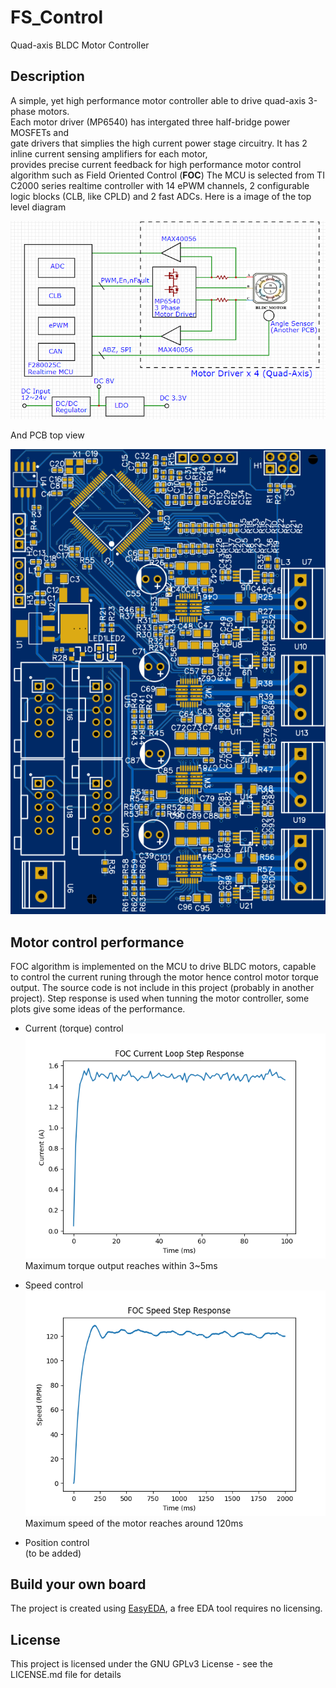 # FS_Control
Quad-axis BLDC Motor Controller
## Description
A simple, yet high performance motor controller able to drive quad-axis 3-phase motors.  
Each motor driver (MP6540) has intergated three half-bridge power MOSFETs and  
gate drivers that simplies the high current power stage circuitry.
It has 2 inline current sensing amplifiers for each motor,  
provides precise current feedback for high performance motor control algorithm such as Field Oriented Control (**FOC**)
The MCU is selected from TI C2000 series realtime controller with 14 ePWM channels, 2 configurable logic blocks (CLB, like CPLD) and 2 fast ADCs.
Here is a image of the top level diagram  
  
  ![Top Diagram](./Top%20Diagram.png)  

And PCB top view  
  
![PCB](./PCB%20top%20view.png)  

## Motor control performance
FOC algorithm is implemented on the MCU to drive BLDC motors, capable to control the current runing through the motor hence control motor torque output.
The source code is not include in this project (probably in another project).
Step response is used when tunning the motor controller, some plots give some ideas of the performance.

* Current (torque) control  
![Torque](./FOC%20Current%20Loop%20Step%20Response.png)  
Maximum torque output reaches within 3~5ms 

* Speed control  
![Speed](./FOC%20Speed%20Step%20Response-120.png)  
Maximum speed of the motor reaches around 120ms 

* Position control  
(to be added)  

## Build your own board
The project is created using [EasyEDA](https://easyeda.com/), a free EDA tool requires no licensing.  

## License

This project is licensed under the GNU GPLv3 License - see the LICENSE.md file for details
